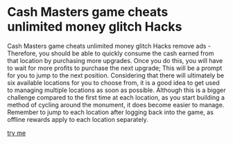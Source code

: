 # Cash Masters game cheats unlimited money glitch Hacks

Cash Masters game cheats unlimited money glitch Hacks remove ads - Therefore, you should be able to quickly consume the cash earned from that location by purchasing more upgrades. Once you do this, you will have to wait for more profits to purchase the next upgrade; This will be a prompt for you to jump to the next position. Considering that there will ultimately be six available locations for you to choose from, it is a good idea to get used to managing multiple locations as soon as possible. Although this is a bigger challenge compared to the first time at each location, as you start building a method of cycling around the monument, it does become easier to manage. Remember to jump to each location after logging back into the game, as offline rewards apply to each location separately.

[try me](https://axegomod.top/cash-masters/)
